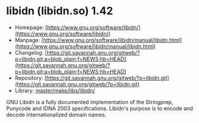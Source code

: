# libidn (libidn.so) 1.42
 - Homepage: [https://www.gnu.org/software/libidn/](https://www.gnu.org/software/libidn/)
 - Manpage: [https://www.gnu.org/software/libidn/manual/libidn.html](https://www.gnu.org/software/libidn/manual/libidn.html)
 - Changelog: [https://git.savannah.gnu.org/gitweb/?p=libidn.git;a=blob_plain;f=NEWS;hb=HEAD](https://git.savannah.gnu.org/gitweb/?p=libidn.git;a=blob_plain;f=NEWS;hb=HEAD)
 - Repository: [https://git.savannah.gnu.org/gitweb/?p=libidn.git](https://git.savannah.gnu.org/gitweb/?p=libidn.git)
 - Library: [master/make/libs/libidn/](https://github.com/Freetz-NG/freetz-ng/tree/master/make/libs/libidn/)

GNU Libidn is a fully documented implementation of the Stringprep, Punycode and IDNA 2003 specifications. Libidn's purpose is to encode and decode internationalized domain names.
